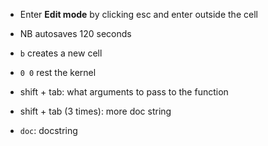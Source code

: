 * Enter **Edit mode** by clicking esc and enter outside the cell

* NB autosaves 120 seconds

* `b` creates a new cell

* `0 0` rest the kernel

* shift + tab: what arguments to pass to the function

* shift + tab (3 times): more doc string

* `doc`: docstring
